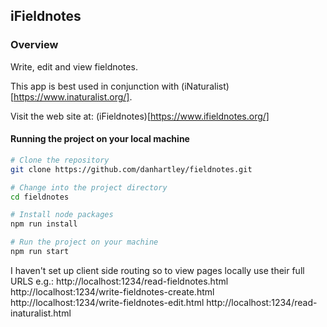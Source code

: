 ## iFieldnotes

### Overview
Write, edit and view fieldnotes. 

This app is best used in conjunction with (iNaturalist)[https://www.inaturalist.org/].

Visit the web site at: (iFieldnotes)[https://www.ifieldnotes.org/]

#### Running the project on your local machine

```bash
# Clone the repository
git clone https://github.com/danhartley/fieldnotes.git

# Change into the project directory
cd fieldnotes

# Install node packages
npm run install

# Run the project on your machine
npm run start

````

I haven't set up client side routing so to view pages locally use their full URLS e.g.:
http://localhost:1234/read-fieldnotes.html
http://localhost:1234/write-fieldnotes-create.html
http://localhost:1234/write-fieldnotes-edit.html
http://localhost:1234/read-inaturalist.html

